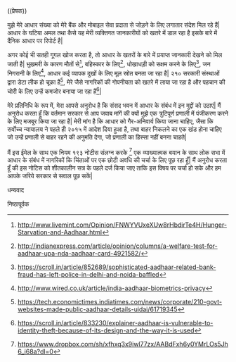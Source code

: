 ((प्रेषक))

मुझे मेरे आधार संख्या को मेरे बैंक और मोबाइल सेवा प्रदाता से जोड़ने के लिए लगातार संदेश मिल रहे हैं| आधार के घटिया अमल तथा कैसे यह मेरी व्यक्तिगत जानकारीयों को खतरे में डाल रहा है इसके बारे में दैनिक आधार पर रिपोर्ट है|

अगर कोई भी सतही गूगल खोज करता है, तो आधार के खतरों के बारे में प्रयाप्त जानकारी देखने को मिल जाती है| भुखमरी के कारण मौतों से[^१], बहिस्कार के लिए[^२], धोखाधड़ी को सक्षम करने के लिए[^३], जन निगरानी के लिए[^४], आधार कई व्यापक दुखों के लिए मूल स्रोत बनता जा रहा है| २१० सरकारी संस्थाओं द्वारा डेटा लीक हो चूका है[^५], मेरे जैसे नागरिकों की गोपनीयता को खतरे में लाया जा रहा है और पहचान की चोरी के लिए उन्हें कमजोर बनाया जा रहा है[^६]|

मेरे प्रतिनिधि के रूप में, मेरा आपसे अनुरोध है कि संसद भवन में आधार के संबंध में इन मुद्दों को उठाएं| मैं अनुरोध करता हूँ कि वर्तमान सरकार से आप जवाब मांगें की क्यों मुझे एक त्रुटिपूर्ण प्रणाली में पंजीकरण करने के लिए मजबूर किया जा रहा है| मेरी मांग है कि आधार को गैर-अनिवार्य किया जाना चाहिए, जैसा कि सर्वोच्च न्यायालय ने पहले ही २०१५ में आदेश दिया हुआ है, तथा बाहर निकलने का एक खंड होना चाहिए जो उन्हें प्रणाली से बाहर रहने की अनुमति देगा, जो प्रणाली का हिस्सा नहीं बनना चाहते|

मैं इस ईमेल के साथ एक नियम १९३ नोटीस संलग्न करके [^७] एक व्याख्यात्मक बयान के साथ लोक सभा में आधार के संबंध में नागरिकों कि चिंताओं पर एक छोटी अवधि की चर्चा के लिए पूछ रहा हूँ| मैं अनुरोध करता हूँ की इस नोटिस को शीतकालीन सत्र के पहले दर्ज किया जाए ताकि इस विषय पर चर्चा हो सके और हम आपके जरिये सरकार से सवाल पूछ सकें|

धन्यवाद

निष्ठापूर्वक

[^१]: http://www.livemint.com/Opinion/FNWYVUxeXUw8rHbdirTe4H/Hunger-Starvation-and-Aadhaar.html
[^२]: http://indianexpress.com/article/opinion/columns/a-welfare-test-for-aadhaar-upa-nda-aadhaar-card-4921582/
[^३]: https://scroll.in/article/852689/sophisticated-aadhaar-related-bank-fraud-has-left-police-in-delhi-and-noida-baffled
[^४]: http://www.wired.co.uk/article/india-aadhaar-biometrics-privacy
[^५]: https://tech.economictimes.indiatimes.com/news/corporate/210-govt-websites-made-public-aadhaar-details-uidai/61719345
[^६]: https://scroll.in/article/833230/explainer-aadhaar-is-vulnerable-to-identity-theft-because-of-its-design-and-the-way-it-is-used
[^७]: https://www.dropbox.com/sh/xfhxq3x9iwl77zx/AABdFxh6y0YMrLOs5Jh6_i68a?dl=0
